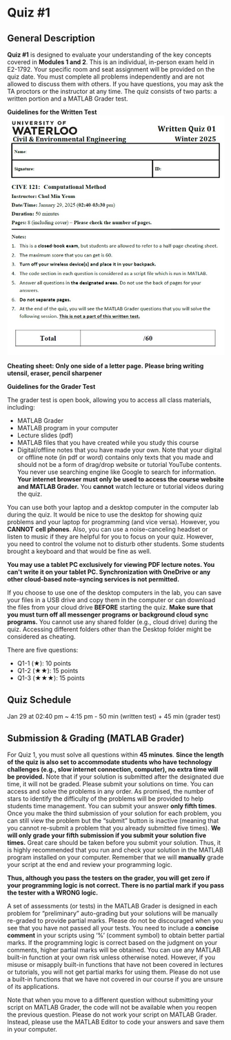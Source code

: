 # Quiz #1

## General Description
**Quiz #1** is designed to evaluate your understanding of the key concepts covered in **Modules 1 and 2**. This is an individual, in-person exam held in E2-1792. Your specific room and seat assignment will be provided on the quiz date. You must complete all problems independently and are not allowed to discuss them with others. If you have questions, you may ask the TA proctors or the instructor at any time. The quiz consists of two parts: a written portion and a MATLAB Grader test.

**Guidelines for the Written Test**
![](img/Q1_first_page_written_test_W25.jpg)  

**Cheating sheet: Only one side of a letter page.**
**Please bring writing utensil, eraser, pencil sharpener**

**Guidelines for the Grader Test**

The grader test is open book, allowing you to access all class materials, including:

* MATLAB Grader
* MATLAB program in your computer
* Lecture slides (pdf)
* MATLAB files that you have created while you study this course
* Digital/offline notes that you have made your own. 
Note that your digital or offline note (in pdf or word) contains only texts that you made and should not be a form of drag/drop website or tutorial YouTube contents. You never use searching engine like Google to search for information. **Your internet browser must only be used to access the course website and MATLAB Grader.** You **cannot** watch lecture or tutorial videos during the quiz.

You can use both your laptop and a desktop computer in the computer lab during the quiz. It would be nice to use the desktop for showing quiz problems and your laptop for programming (and vice versa). However, you **CANNOT** **cell phones**. Also, you can use a noise-canceling headset or listen to music if they are helpful for you to focus on your quiz. However, you need to control the volume not to disturb other students. Some students brought a keyboard and that would be fine as well. 

**You may use a tablet PC exclusively for viewing PDF lecture notes. You can't write it on your tablet PC. Synchronization with OneDrive or any other cloud-based note-syncing services is not permitted.**

If you choose to use one of the desktop computers in the lab, you can save your files in a USB drive and copy them in the computer or can download the files from your cloud drive **BEFORE** starting the quiz. **Make sure that you must turn off all messenger programs or background cloud sync programs.** You cannot use any shared folder (e.g., cloud drive) during the quiz. Accessing different folders other than the Desktop folder might be considered as cheating.

There are five questions:
- Q1-1 (★): 10 points
- Q1-2 (★★): 15 points
- Q1-3 (★★★): 15 points

## Quiz Schedule
Jan 29 at 02:40 pm ~ 4:15 pm - 50 min (written test) + 45 min (grader test)

## Submission & Grading (MATLAB Grader)
For Quiz 1, you must solve all questions within **45 minutes**. **Since the length of the quiz is also set to accommodate students who have technology challenges (e.g., slow internet connection, computer), no extra time will be provided.** Note that if your solution is submitted after the designated due time, it will not be graded. Please submit your solutions on time. You can access and solve the problems in any order. As promised, the number of stars to identify the difficulty of the problems will be provided to help students time management. You can submit your answer **only fifth times**. Once you make the third submission of your solution for each problem, you can still view the problem but the “submit” button is inactive (meaning that you cannot re-submit a problem that you already submitted five times). **We will only grade your fifth submission if you submit your solution five times.** Great care should be taken before you submit your solution. Thus, it is highly recommended that you run and check your solution in the MATLAB program installed on your computer. Remember that we will **manually** grade your script at the end and review your programming logic. 

**Thus, although you pass the testers on the grader, you will get zero if your programming logic is not correct. There is no partial mark if you pass the tester with a WRONG logic.**

A set of assessments (or tests) in the MATLAB Grader is designed in each problem for “preliminary” auto-grading but your solutions will be manually re-graded to provide partial marks. Please do not be discouraged when you see that you have not passed all your tests. You need to include a **concise comment** in your scripts using ‘%’ (comment symbol) to obtain better partial marks. If the programming logic is correct based on the judgment on your comments, higher partial marks will be obtained. You can use any MATLAB built-in function at your own risk unless otherwise noted. However, if you misuse or misapply built-in functions that have not been covered in lectures or tutorials, you will not get partial marks for using them. Please do not use a built-in functions that we have not covered in our course if you are unsure of its applications. 

Note that when you move to a different question without submitting your script on MATLAB Grader, the code will not be available when you reopen the previous question. Please do not work your script on MATLAB Grader. Instead, please use the MATLAB Editor to code your answers and save them in your computer. 
